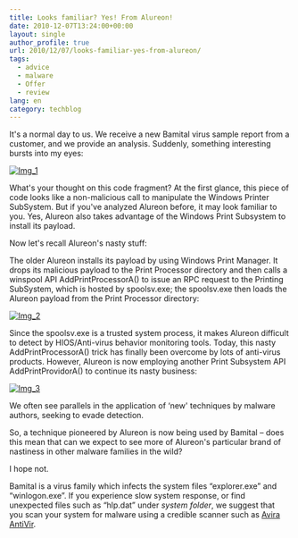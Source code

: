 ```yaml
---
title: Looks familiar? Yes! From Alureon!
date: 2010-12-07T13:24:00+00:00
layout: single
author_profile: true
url: 2010/12/07/looks-familiar-yes-from-alureon/
tags:
  - advice
  - malware
  - Offer
  - review
lang: en
category: techblog
---
```

It's a normal day to us. We receive a new Bamital virus sample report from a customer, and we provide an analysis. Suddenly, something interesting bursts into my eyes:  

[![Img_1](http://lh6.ggpht.com/_vaUVXcmC3OI/TP4ubOef1DI/AAAAAAAADZ8/41n6UoorOr0/Img_1_thumb%5B1%5D.jpg?imgmax=800 "Img_1")](http://lh3.ggpht.com/_vaUVXcmC3OI/TP4uY9cpAxI/AAAAAAAADZ4/on8-7bJgFEs/s1600-h/Img_1%5B3%5D.jpg)

What's your thought on this code fragment? At the first glance, this piece of code looks like a non-malicious call to manipulate the Windows Printer SubSystem. But if you've analyzed Alureon before, it may look familiar to you. Yes, Alureon also takes advantage of the Windows Print Subsystem to install its payload.

Now let's recall Alureon's nasty stuff:

The older Alureon installs its payload by using Windows Print Manager. It drops its malicious payload to the Print Processor directory and then calls a winspool API AddPrintProcessorA() to issue an RPC request to the Printing SubSystem, which is hosted by spoolsv.exe; the spoolsv.exe then loads the Alureon payload from the Print Processor directory:

[![Img_2](http://lh3.ggpht.com/_vaUVXcmC3OI/TP4ueEqktqI/AAAAAAAADaE/77iE1GAYHKE/Img_2_thumb%5B1%5D.jpg?imgmax=800 "Img_2")](http://lh4.ggpht.com/_vaUVXcmC3OI/TP4ucuNX6xI/AAAAAAAADaA/GM7ikpMLJuk/s1600-h/Img_2%5B3%5D.jpg)

Since the spoolsv.exe is a trusted system process, it makes Alureon difficult to detect by HIOS/Anti-virus behavior monitoring tools. Today, this nasty AddPrintProcessorA() trick has finally been overcome by lots of anti-virus products. However, Alureon is now employing another Print Subsystem API AddPrintProvidorA() to continue its nasty business:

[![Img_3](http://lh6.ggpht.com/_vaUVXcmC3OI/TP4ug9sgNPI/AAAAAAAADaM/oOhDa5gbwMs/Img_3_thumb%5B1%5D.jpg?imgmax=800 "Img_3")](http://lh5.ggpht.com/_vaUVXcmC3OI/TP4ufuoQ33I/AAAAAAAADaI/-6mhA_fBp-Y/s1600-h/Img_3%5B3%5D.jpg)

We often see parallels in the application of &#8216;new' techniques by malware authors, seeking to evade detection.

So, a technique pioneered by Alureon is now being used by Bamital – does this mean that can we expect to see more of Alureon's particular brand of nastiness in other malware families in the wild?

I hope not.

Bamital is a virus family which infects the system files “explorer.exe” and “winlogon.exe”. If you experience slow system response, or find unexpected files such as “hlp.dat” under _system folder_, we suggest that you scan your system for malware using a credible scanner such as [Avira AntiVir](/computer/recommended-programs/windows/avira-premium-security-suite).